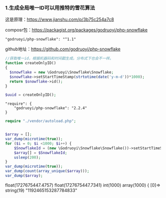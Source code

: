 ### 1.生成全局唯一ID可以用推特的雪花算法

这是原理：https://www.jianshu.com/p/3b75c254a7c8

composr包：https://packagist.org/packages/godruoyi/php-snowflake

```
"godruoyi/php-snowflake": "^1.1"
```

github地址：https://github.com/godruoyi/php-snowflake



```php
//获取唯一id，根据机器码和时间戳生成。分布式下也会不一样。
function createOnlyID()
{
  $snowflake = new \Godruoyi\Snowflake\Snowflake;
  $snowflake->setStartTimeStamp(strtotime(date('y-m-d'))*1000);
  return $snowflake->id();
}

$uuid = createOnlyID();
```



```
"require": {
    "godruoyi/php-snowflake": "2.2.4"
}
```

```php
require "./vendor/autoload.php";


$array = [];
var_dump(microtime(true));
for ($i = 0; $i <1000; $i++) {
    $SnowflakeId = (new \Godruoyi\Snowflake\Snowflake())->setStartTimeStamp(1443369600000)->id();
    $array[] = $SnowflakeId;
    usleep(200);
}
var_dump(microtime(true));
var_dump(count(array_unique($array)));
var_dump($array);
```

float(1727675447.4757)
float(1727675447.7341)
int(1000)
array(1000) {
  [0]=>
  string(19) "1192465153287784833"